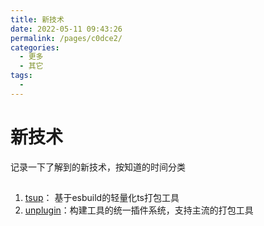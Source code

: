 ```yaml
---
title: 新技术
date: 2022-05-11 09:43:26
permalink: /pages/c0dce2/
categories:
  - 更多
  - 其它
tags:
  - 
---
```


# 新技术

记录一下了解到的新技术，按知道的时间分类

## 

1. [tsup](https://tsup.egoist.sh)： 基于esbuild的轻量化ts打包工具
2. [unplugin](https://github.com/unjs/unplugin)：构建工具的统一插件系统，支持主流的打包工具

